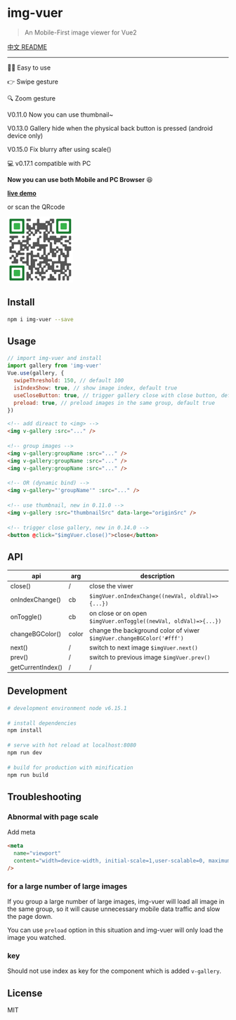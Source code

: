 # img-vuer

> An Mobile-First image viewer for Vue2

[中文 README](https://github.com/ssshooter/img-vuer/blob/master/README.cn.md)

---

:ok_woman: Easy to use

:point_right: Swipe gesture

:mag: Zoom gesture

V0.11.0 Now you can use thumbnail~

V0.13.0 Gallery hide when the physical back button is pressed (android device only)

V0.15.0 Fix blurry after using scale()

:computer: v0.17.1 compatible with PC

**Now you can use both Mobile and PC Browser** :satisfied:

**[live demo](https://ssshooter.github.io/img-vuer/index.html)**

or scan the QRcode

<img width="150px" src="./QRcode.png">

## Install

```bash
npm i img-vuer --save
```

## Usage

```javascript
// import img-vuer and install
import gallery from 'img-vuer'
Vue.use(gallery, {
  swipeThreshold: 150, // default 100
  isIndexShow: true, // show image index, default true
  useCloseButton: true, // trigger gallery close with close button, default true
  preload: true, // preload images in the same group, default true
})
```

```html
<!-- add direact to <img> -->
<img v-gallery :src="..." />

<!-- group images -->
<img v-gallery:groupName :src="..." />
<img v-gallery:groupName :src="..." />
<img v-gallery:groupName :src="..." />

<!-- OR (dynamic bind) -->
<img v-gallery="'groupName'" :src="..." />

<!-- use thumbnail, new in 0.11.0 -->
<img v-gallery :src="thumbnailSrc" data-large="originSrc" />

<!-- trigger close gallery, new in 0.14.0 -->
<button @click="$imgVuer.close()">close</button>
```

## API

| api               | arg   | description                                                           |
| ----------------- | ----- | --------------------------------------------------------------------- |
| close()           | /     | close the viwer                                                       |
| onIndexChange()   | cb    | `$imgVuer.onIndexChange((newVal, oldVal)=>{...})`                     |
| onToggle()        | cb    | on close or on open `$imgVuer.onToggle((newVal, oldVal)=>{...})`      |
| changeBGColor()   | color | change the background color of viwer `$imgVuer.changeBGColor('#fff')` |
| next()            | /     | switch to next image `$imgVuer.next()`                                |
| prev()            | /     | switch to previous image `$imgVuer.prev()`                            |
| getCurrentIndex() | /     | /                                                                     |

## Development

```bash
# development environment node v6.15.1

# install dependencies
npm install

# serve with hot reload at localhost:8080
npm run dev

# build for production with minification
npm run build
```

## Troubleshooting

### Abnormal with page scale

Add meta

```html
<meta
  name="viewport"
  content="width=device-width, initial-scale=1,user-scalable=0, maximum-scale=1"
/>
```

### for a large number of large images

If you group a large number of large images, img-vuer will load all image in the same group, so it will cause unnecessary mobile data traffic and slow the page down.

You can use `preload` option in this situation and img-vuer will only load the image you watched.

### key

Should not use index as key for the component which is added `v-gallery`.

## License

MIT
